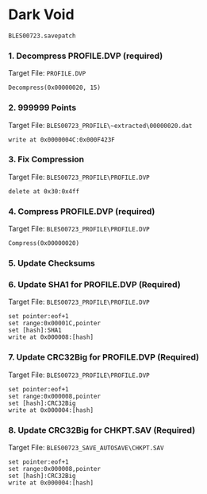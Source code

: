 # Dark Void 

`BLES00723.savepatch`

### 1. Decompress PROFILE.DVP (required)

Target File: `PROFILE.DVP`

```
Decompress(0x00000020, 15)
```

### 2. 999999 Points

Target File: `BLES00723_PROFILE\~extracted\00000020.dat`

```
write at 0x0000004C:0x000F423F
```

### 3. Fix Compression

Target File: `BLES00723_PROFILE\PROFILE.DVP`

```
delete at 0x30:0x4ff
```

### 4. Compress PROFILE.DVP (required)

Target File: `BLES00723_PROFILE\PROFILE.DVP`

```
Compress(0x00000020)
```

### 5.  Update Checksums
### 6. Update SHA1 for PROFILE.DVP (Required)

Target File: `BLES00723_PROFILE\PROFILE.DVP`

```
set pointer:eof+1
set range:0x00001C,pointer
set [hash]:SHA1
write at 0x000008:[hash]
```

### 7. Update CRC32Big for PROFILE.DVP (Required)

Target File: `BLES00723_PROFILE\PROFILE.DVP`

```
set pointer:eof+1
set range:0x000008,pointer
set [hash]:CRC32Big
write at 0x000004:[hash]
```

### 8. Update CRC32Big for CHKPT.SAV (Required)

Target File: `BLES00723_SAVE_AUTOSAVE\CHKPT.SAV`

```
set pointer:eof+1
set range:0x000008,pointer
set [hash]:CRC32Big
write at 0x000004:[hash]
```

